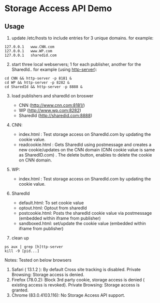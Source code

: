 # Storage Access API Demo

## Usage

1. update /etc/hosts to include entries for 3 unique domains. for example:

```
127.0.0.1   www.CNN.com
127.0.0.1   www.WP.com
127.0.0.1   sharedid.com
```

2. start three local webservers; 1 for each publisher, another for the SharedId..
 for example (using [http-server](https://github.com/indexzero/http-server)):

```
cd CNN && http-server -p 8181 &
cd WP && http-server -p 8282 &
cd SharedId && http-server -p 8888 &
```

3. load publishers and sharedId on broswer
   - CNN (http://www.cnn.com:8181/) 
   - WP (http://www.wp.com:8282) 
   - SharedId (http://sharedid.com:8888) 

4. CNN:
   - index.html : Test storage access on SharedId.com by updating the cookie value.
   - readcookie.html : Gets SharedId using postmessage and creates a new cookie/updates on the CNN domain (CNN cookie value is same as SharedID.com) .
                       The delete button, enables to delete the cookie on CNN domain.  
 
5. WP:
   - index.html : Test storage access on SharedId.com by updating the cookie value.

6. SharedId
    - default.html: To set cookie value
    - optout.html: Optout from sharedId
    - postcookie.html: Posts the sharedId cookie value via postmessage (embedded within iframe from publisher)
    - sandboxed.html: set/update the cookie value (embedded within iframe from publisher)

4. clean up

```
ps aux | grep [h]ttp-server
kill -9 [pid...]
```

Notes:
Tested on below browsers
1. Safari ( 13.1.2 ):
    By default Cross site tracking is disabled.
    Private Browsing: Storage access is denied.
2. Firefox (78.0.2):
	Block 3rd party cookie, storage access is denied ( existing access is revoked).
	Private Browsing: Storage access is granted.
3. Chrome (83.0.4103.116):
    No Storage Access API support.
